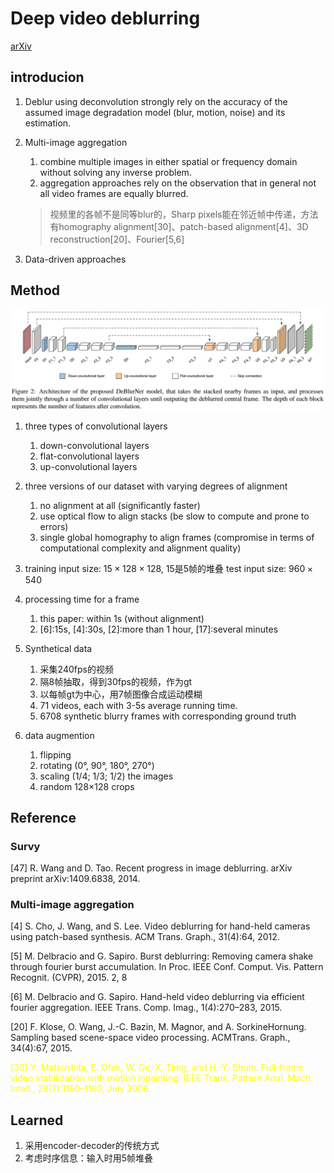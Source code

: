 # Deep video deblurring
[arXiv](https://arxiv.org/abs/1611.08387)

## introducion
1. Deblur using deconvolution
strongly rely on the accuracy of the assumed image degradation model (blur, motion, noise) and its estimation.
2. Multi-image aggregation
   1. combine multiple images in either spatial or frequency domain without solving any inverse problem.
   2. aggregation approaches rely on the observation that in general not all video frames are equally blurred.
   > 视频里的各帧不是同等blur的，Sharp pixels能在邻近帧中传递，方法有homography alignment[30]、patch-based alignment[4]、3D reconstruction[20]、Fourier[5,6]

3. Data-driven approaches

## Method
![DBn](./.assets/DBn.jpg)
1. three types of convolutional layers
   1. down-convolutional layers
   2. flat-convolutional layers
   3. up-convolutional layers
2. three versions of our dataset with varying degrees of alignment
   1. no alignment at all (significantly faster)
   2. use optical flow to align stacks (be slow to compute and prone to errors)
   3. single global homography to align frames (compromise in terms of computational complexity and alignment quality)
3. training input size: $15\times 128\times 128$, 15是5帧的堆叠
  test input size: $960\times 540$

4. processing time for a frame
   1. this paper: within 1s (without alignment)
   2. [6]:15s, [4]:30s, [2]:more than 1 hour, [17]:several minutes

5. Synthetical data
   1. 采集240fps的视频
   2. 隔8帧抽取，得到30fps的视频，作为gt
   3. 以每帧gt为中心，用7帧图像合成运动模糊
   4. 71 videos, each with 3-5s average running time.
   5. 6708 synthetic blurry frames with corresponding ground truth

6. data augmention
   1. flipping
   2. rotating (0°, 90°, 180°, 270°)
   3. scaling (1/4; 1/3; 1/2) the images
   4. random 128×128 crops

## Reference
### Survy
[47] R. Wang and D. Tao. Recent progress in image deblurring. arXiv preprint arXiv:1409.6838, 2014.

### Multi-image aggregation
[4] S. Cho, J. Wang, and S. Lee. Video deblurring for hand-held cameras using patch-based synthesis. ACM Trans. Graph., 31(4):64, 2012.

[5] M. Delbracio and G. Sapiro. Burst deblurring: Removing camera shake through fourier burst accumulation. In Proc. IEEE Conf. Comput. Vis. Pattern Recognit. (CVPR), 2015. 2, 8

[6] M. Delbracio and G. Sapiro. Hand-held video deblurring via efficient fourier aggregation. IEEE Trans. Comp. Imag., 1(4):270–283, 2015.

[20] F. Klose, O. Wang, J.-C. Bazin, M. Magnor, and A. SorkineHornung. Sampling based scene-space video processing. ACMTrans. Graph., 34(4):67, 2015.

<span style="color:yellow"> [30] Y. Matsushita, E. Ofek, W. Ge, X. Tang, and H.-Y. Shum. Full-frame video stabilization with motion inpainting. IEEE Trans. Pattern Anal. Mach. Intell., 28(7):1150–1163, July 2006.</span>

## Learned
1. 采用encoder-decoder的传统方式
2. 考虑时序信息：输入时用5帧堆叠
